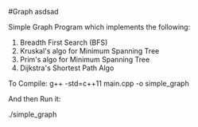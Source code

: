 #Graph
asdsad

Simple Graph Program which implements the following:

1. Breadth First Search (BFS)
2. Kruskal's algo for Minimum Spanning Tree
3. Prim's algo for Minimum Spanning Tree
4. Dijkstra's Shortest Path Algo

To Compile:
g++ -std=c++11 main.cpp -o simple_graph

And then Run it:

./simple_graph
